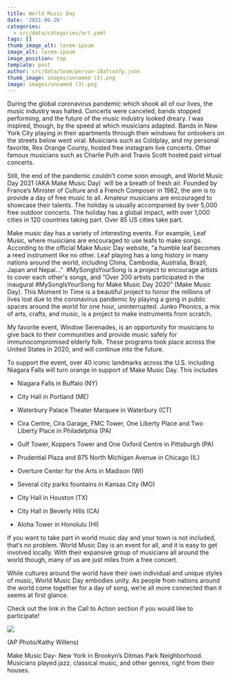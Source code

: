 ```yaml
---
title: World Music Day
date: '2021-06-26'
categories:
  - src/data/categories/art.yaml
tags: []
thumb_image_alt: lorem-ipsum
image_alt: lorem-ipsum
image_position: top
template: post
author: src/data/team/person-i8afcoxfp.json
thumb_image: images/unnamed (3).png
image: images/unnamed (3).png
---
```

During the global coronavirus pandemic which shook all of our lives, the music industry was halted. Concerts were canceled, bands stopped performing, and the future of the music industry looked dreary. I was inspired, though, by the speed at which musicians adapted. Bands in New York City playing in their apartments through their windows for onlookers on the streets below went viral. Musicians such as Coldplay, and my personal favorite, Rex Orange County, hosted free instagram live concerts. Other famous musicians such as Charlie Puth and Travis Scott hosted paid virtual concerts. 

Still, the end of the pandemic couldn’t come soon enough, and World Music Day 2021 (AKA Make Music Day)  will be a breath of fresh air. Founded by France’s Minister of Culture and a French Composer in 1982, the aim is to provide a day of free music to all. Amateur musicians are encouraged to showcase their talents. The holiday is usually accompanied by over 5,000 free outdoor concerts. The holiday has a global impact, with over 1,000 cities in 120 countries taking part. Over 85 US cities take part. 

Make music day has a variety of interesting events. For example, Leaf Music, where musicians are encouraged to use leafs to make songs. According to the official Make Music Day website, “a humble leaf becomes a reed instrument like no other. Leaf playing has a long history in many nations around the world, including China, Cambodia, Australia, Brazil, Japan and Nepal...”  #MySongIsYourSong is a project to encourage artists to cover each other's songs, and “Over 200 artists participated in the inaugural #MySongIsYourSong for Make Music Day 2020” (Make Music Day). This Moment In Time is a beautiful project to honor the millions of lives lost due to the coronavirus pandemic by playing a gong in public spaces around the world for one hour, uninterrupted. Junko Phonics, a mix of arts, crafts, and music, is a project to make instruments from scratch. 

My favorite event, Window Serenades, is an opportunity for musicians to give back to their communities and provide music safely for immunocompromised elderly folk. These programs took place across the United States in 2020, and will continue into the future. 

To support the event, over 40 iconic landmarks across the U.S. including Niagara Falls will turn orange in support of Make Music Day. This includes

*   Niagara Falls in Buffalo (NY)

*   City Hall in Portland (ME)

*   Waterbury Palace Theater Marquee in Waterbury (CT)

*   Cira Centre, Cira Garage, FMC Tower, One Liberty Place and Two Liberty Place in Philadelphia (PA)

*   Gulf Tower, Koppers Tower and One Oxford Centre in Pittsburgh (PA)

*   Prudential Plaza and 875 North Michigan Avenue in Chicago (IL)

*   Overture Center for the Arts in Madison (WI)

*   Several city parks fountains in Kansas City (MO)

*   City Hall in Houston (TX)

*   City Hall in Beverly Hills (CA)

*   Aloha Tower in Honolulu (HI)

If you want to take part in world music day and your town is not included, that’s no problem. World Music Day is an event for all, and it is easy to get involved locally. With their expansive group of musicians all around the world though, many of us are just miles from a free concert. 

While cultures around the world have their own individual and unique styles of music, World Music Day embodies unity. As people from nations around the world come together for a day of song, we’re all more connected than it seems at first glance. 

Check out the link in the Call to Action section if you would like to participate!



![](https://lh5.googleusercontent.com/xYSD1wo9vBoMTeyEzXOQVBmEtjM8VXCI4VIpwWfErgrh8K4lYZkNyldXkF33WRo6ncD7FmMTf67\_QkNF-juJblaha8FLK8aTjKkBMao5PVsRSsOteZFksrP-y3YwnVtx7ZB2Tc0t)


(AP Photo/Kathy Willens)

Make Music Day- New York in Brookyn’s Ditmas Park Neighborhood. Musicians played jazz, classical music, and other genres, right from their houses. 
